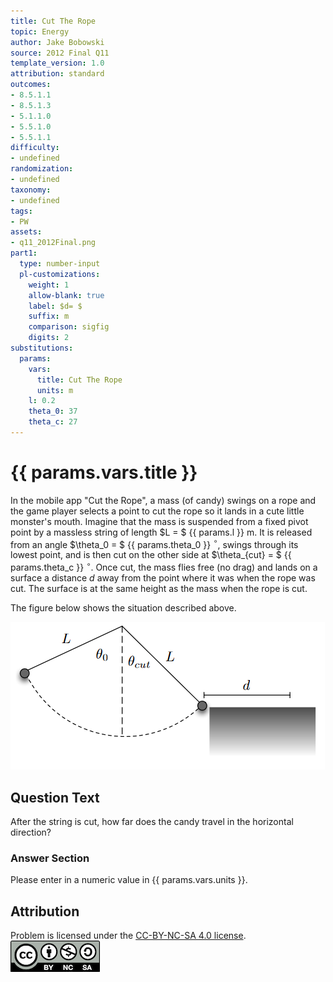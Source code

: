 ```yaml
---
title: Cut The Rope
topic: Energy
author: Jake Bobowski
source: 2012 Final Q11
template_version: 1.0
attribution: standard
outcomes:
- 8.5.1.1
- 8.5.1.3
- 5.1.1.0
- 5.5.1.0
- 5.5.1.1
difficulty:
- undefined
randomization:
- undefined
taxonomy:
- undefined
tags:
- PW
assets:
- q11_2012Final.png
part1:
  type: number-input
  pl-customizations:
    weight: 1
    allow-blank: true
    label: $d= $
    suffix: m
    comparison: sigfig
    digits: 2
substitutions:
  params:
    vars:
      title: Cut The Rope
      units: m
    l: 0.2
    theta_0: 37
    theta_c: 27
---
```

# {{ params.vars.title }}
In the mobile app "Cut the Rope", a mass (of candy) swings on a rope and the game player selects a point to cut the rope so it lands in a cute little monster's mouth.
Imagine that the mass is suspended from a fixed pivot point by a massless string of length $L = $  {{ params.l }} m.
It is released from an angle $\theta_0 = $ {{ params.theta_0 }} $^{\circ}$, swings through its lowest point, and is then cut on the other side at $\theta\_{cut} = $ {{ params.theta_c }} $^{\circ}$.
Once cut, the mass flies free (no drag) and lands on a surface a distance $d$ away from the point where it was when the rope was cut.
The surface is at the same height as the mass when the rope is cut.

The figure below shows the situation described above.

![A mass is suspended from a fixed pivot point by a massless string of length L. It is displaced to the left at an angle theta naught from equilibrium.  After swinging through its lowest point, the rope is then cut on the right at an angle theta cut. The mass lands on a surface at the same height as the mass when the rope is cut. ](q11_2012Final.png)
## Question Text

After the string is cut, how far does the candy travel in the horizontal direction?

### Answer Section

Please enter in a numeric value in {{ params.vars.units }}.

## Attribution

Problem is licensed under the [CC-BY-NC-SA 4.0 license](https://creativecommons.org/licenses/by-nc-sa/4.0/).<br> ![The Creative Commons 4.0 license requiring attribution-BY, non-commercial-NC, and share-alike-SA license.](https://raw.githubusercontent.com/firasm/bits/master/by-nc-sa.png)